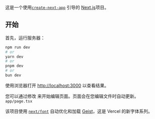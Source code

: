 这是一个使用[`create-next-app`](https://nextjs.org/docs/app/api-reference/cli/create-next-app) 引导的 [Next.js](https://nextjs.org)项目。

## 开始
首先，运行服务器：

```bash
npm run dev
# or
yarn dev
# or
pnpm dev
# or
bun dev
```

使用浏览器打开 [http://localhost:3000](http://localhost:3000) 以查看结果。

您可以通过修改 来开始编辑页面。页面会在您编辑文件时自动更新。`app/page.tsx`

该项目使用 [`next/font`](https://nextjs.org/docs/app/building-your-application/optimizing/fonts) 自动优化和加载 [Geist](https://vercel.com/font)，这是 Vercel 的新字体系列。


